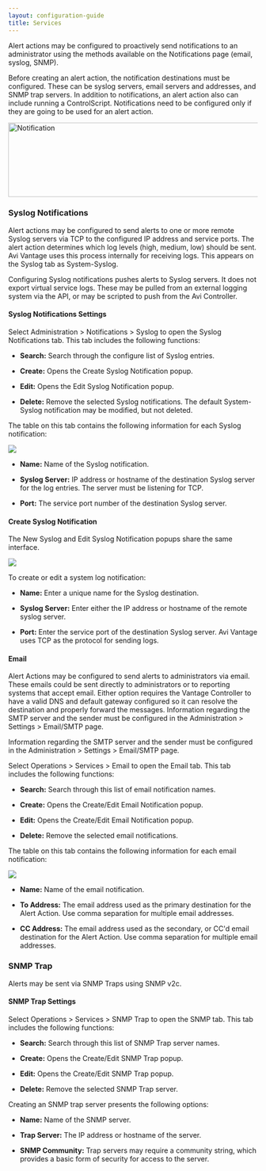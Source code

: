 ```yaml
---
layout: configuration-guide
title: Services
---
```


Alert actions may be configured to proactively send notifications to an administrator using the methods available on the Notifications page (email, syslog, SNMP). 

Before creating an alert action, the notification destinations must be configured. These can be syslog servers, email servers and addresses, and SNMP trap servers. In addition to notifications, an alert action also can include running a ControlScript. Notifications need to be configured only if they are going to be used for an alert action.

<img class="alignnone size-full wp-image-1265" src="http://kb.avinetworks.com/wp-content/uploads/2015/12/Notification.png" alt="Notification" width="600" height="150" />

### Syslog Notifications

Alert actions may be configured to send alerts to one or more remote Syslog servers via TCP to the configured IP address and service ports. The alert action determines which log levels (high, medium, low) should be sent. Avi Vantage uses this process internally for receiving logs. This appears on the Syslog tab as System-Syslog.

Configuring Syslog notifications pushes alerts to Syslog servers. It does not export virtual service logs. These may be pulled from an external logging system via the API, or may be scripted to push from the Avi Controller.

#### Syslog Notifications Settings

Select Administration > Notifications > Syslog to open the Syslog Notifications tab. This tab includes the following functions:

*   **Search:** Search through the configure list of Syslog entries.

*   **Create:** Opens the Create Syslog Notification popup.

*   **Edit:** Opens the Edit Syslog Notification popup.

*   **Delete:** Remove the selected Syslog notifications. The default System-Syslog notification may be modified, but not deleted.

The table on this tab contains the following information for each Syslog notification:

![][1]

*   **Name:** Name of the Syslog notification.

*   **Syslog Server:** IP address or hostname of the destination Syslog server for the log entries. The server must be listening for TCP.

*   **Port:** The service port number of the destination Syslog server.

#### Create Syslog Notification

The New Syslog and Edit Syslog Notification popups share the same interface.

![][2]

To create or edit a system log notification:

*   **Name:** Enter a unique name for the Syslog destination.

*   **Syslog Server:** Enter either the IP address or hostname of the remote syslog server.

*   **Port:** Enter the service port of the destination Syslog server. Avi Vantage uses TCP as the protocol for sending logs.

#### Email

Alert Actions may be configured to send alerts to administrators via email. These emails could be sent directly to administrators or to reporting systems that accept email. Either option requires the Vantage Controller to have a valid DNS and default gateway configured so it can resolve the destination and properly forward the messages. Information regarding the SMTP server and the sender must be configured in the Administration > Settings > Email/SMTP page.

Information regarding the SMTP server and the sender must be configured in the Administration > Settings > Email/SMTP page.

Select Operations > Services > Email to open the Email tab. This tab includes the following functions:

*   **Search:** Search through this list of email notification names.

*   **Create:** Opens the Create/Edit Email Notification popup.

*   **Edit:** Opens the Create/Edit Email Notification popup.

*   **Delete:** Remove the selected email notifications.

The table on this tab contains the following information for each email notification:

![][3]

*   **Name:** Name of the email notification.

*   **To Address:** The email address used as the primary destination for the Alert Action. Use comma separation for multiple email addresses.

*   **CC Address:** The email address used as the secondary, or CC'd email destination for the Alert Action. Use comma separation for multiple email addresses.

### SNMP Trap

Alerts may be sent via SNMP Traps using SNMP v2c.

#### SNMP Trap Settings

Select Operations > Services > SNMP Trap to open the SNMP tab. This tab includes the following functions:

*   **Search:** Search through this list of SNMP Trap server names.

*   **Create:** Opens the Create/Edit SNMP Trap popup.

*   **Edit:** Opens the Create/Edit SNMP Trap popup.

*   **Delete:** Remove the selected SNMP Trap server.

Creating an SNMP trap server presents the following options:

*   **Name:** Name of the SNMP server.

*   **Trap Server:** The IP address or hostname of the server.

*   **SNMP Community:** Trap servers may require a community string, which provides a basic form of security for access to the server.

 [1]: /wp-content/uploads/2016/01/admin_notify_syslog_tab.jpg
 [2]: /wp-content/uploads/2016/01/admin_notify_syslog_create-edit.jpg
 [3]: /wp-content/uploads/2016/01/admin_notify_email_create-edit.jpg